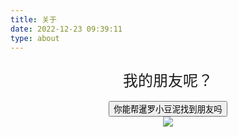 ```yaml
---
title: 关于
date: 2022-12-23 09:39:11
type: about
---
```


<link rel="stylesheet" href="/css/button.css">

<div style="text-align: center; position: relative; width: 100%; user-select: none;">
    <div style="width: 100%; font-size: 1.5rem; line-height: 4rem;" id="text">我的朋友呢？</div>
    <button class="button" onclick="const self = this.classList.add('button_cannot_seen'); document.querySelector('.sob').classList.remove('sob_hidden'); document.querySelector('#text').innerText = '破案了，原来暹罗小豆泥没有朋友';">你能帮暹罗小豆泥找到朋友吗</button>
    <div style="width: 100%; display: flex; justify-content: space-around;">
        <img class="sob sob_hidden" src="https://wp.pdcong.top/s/6j6017">
    </div>
</div>